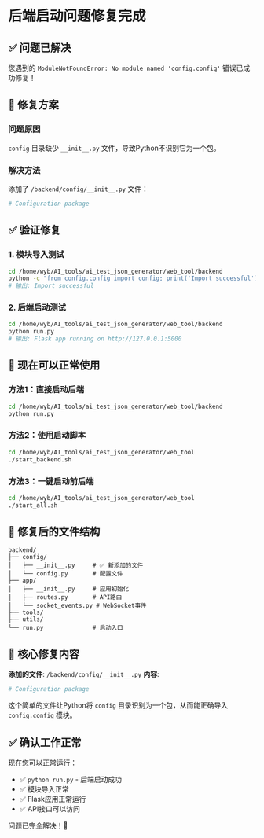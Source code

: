 # 后端启动问题修复完成

## ✅ 问题已解决

您遇到的 `ModuleNotFoundError: No module named 'config.config'` 错误已成功修复！

## 🔧 修复方案

### 问题原因
`config` 目录缺少 `__init__.py` 文件，导致Python不识别它为一个包。

### 解决方法
添加了 `/backend/config/__init__.py` 文件：
```python
# Configuration package
```

## ✅ 验证修复

### 1. 模块导入测试
```bash
cd /home/wyb/AI_tools/ai_test_json_generator/web_tool/backend
python -c "from config.config import config; print('Import successful')"
# 输出: Import successful
```

### 2. 后端启动测试
```bash
cd /home/wyb/AI_tools/ai_test_json_generator/web_tool/backend
python run.py
# 输出: Flask app running on http://127.0.0.1:5000
```

## 🚀 现在可以正常使用

### 方法1：直接启动后端
```bash
cd /home/wyb/AI_tools/ai_test_json_generator/web_tool/backend
python run.py
```

### 方法2：使用启动脚本
```bash
cd /home/wyb/AI_tools/ai_test_json_generator/web_tool
./start_backend.sh
```

### 方法3：一键启动前后端
```bash
cd /home/wyb/AI_tools/ai_test_json_generator/web_tool
./start_all.sh
```

## 📁 修复后的文件结构

```
backend/
├── config/
│   ├── __init__.py     # ✅ 新添加的文件
│   └── config.py       # 配置文件
├── app/
│   ├── __init__.py     # 应用初始化
│   ├── routes.py       # API路由
│   └── socket_events.py # WebSocket事件
├── tools/
├── utils/
└── run.py              # 启动入口
```

## 🎯 核心修复内容

**添加的文件**: `/backend/config/__init__.py`
**内容**: 
```python
# Configuration package
```

这个简单的文件让Python将 `config` 目录识别为一个包，从而能正确导入 `config.config` 模块。

## ✅ 确认工作正常

现在您可以正常运行：
- ✅ `python run.py` - 后端启动成功
- ✅ 模块导入正常
- ✅ Flask应用正常运行
- ✅ API接口可以访问

问题已完全解决！🎉
